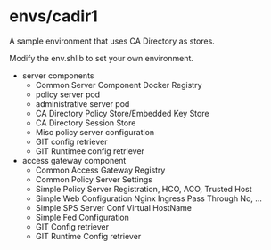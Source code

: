 # envs/cadir1
A sample environment that uses CA Directory as stores.

Modify the env.shlib to set your own environment.

* server components
	* Common Server Component Docker Registry
	* policy server pod
	* administrative server pod
	* CA Directory Policy Store/Embedded Key Store
	* CA Directory Session Store
	* Misc policy server configuration
	* GIT config retriever
	* GIT Runtimee config retriever
* access gateway component
	* Common Access Gateway Registry
	* Common Policy Server Settings
	* Simple Policy Server Registration, HCO, ACO, Trusted Host
	* Simple Web Configuration  Nginx Ingress Pass Through No, ...
	* Simple SPS Server Conf Virtual HostName
	* Simple Fed Configuration
	* GIT Config retriever
	* GIT Runtime Config retriever
